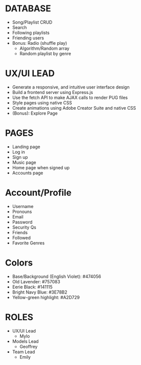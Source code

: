 # **DATABASE**

- Song/Playlist CRUD
- Search
- Following playlists
- Friending users
- Bonus: Radio (shuffle play)
  - Algorithm/Random array
  - Random playlist by genre

# **UX/UI LEAD**

- Generate a responsive, and intuitive user interface design
- Build a frontend server using Express.js
- Use the fetch API to make AJAX calls to render PUG files
- Style pages using native CSS
- Create animations using Adobe Creator Suite and native CSS
- (Bonus): Explore Page

# **PAGES**

- Landing page
- Log in
- Sign up
- Music page
- Home page when signed up
- Accounts page
 
# **Account/Profile**

- Username
- Pronouns
- Email
- Password
- Security Qs
- Friends
- Followed
- Favorite Genres

# **Colors**

- Base/Background (English Violet): #474056
- Old Lavender: #757083
- Eerie Black: #141115
- Bright Navy Blue: #3E78B2
- Yellow-green highlight: #A2D729

# **ROLES**

- UX/UI Lead
  - Mylo
- Models Lead
  - Geoffrey
- Team Lead
  - Emily
